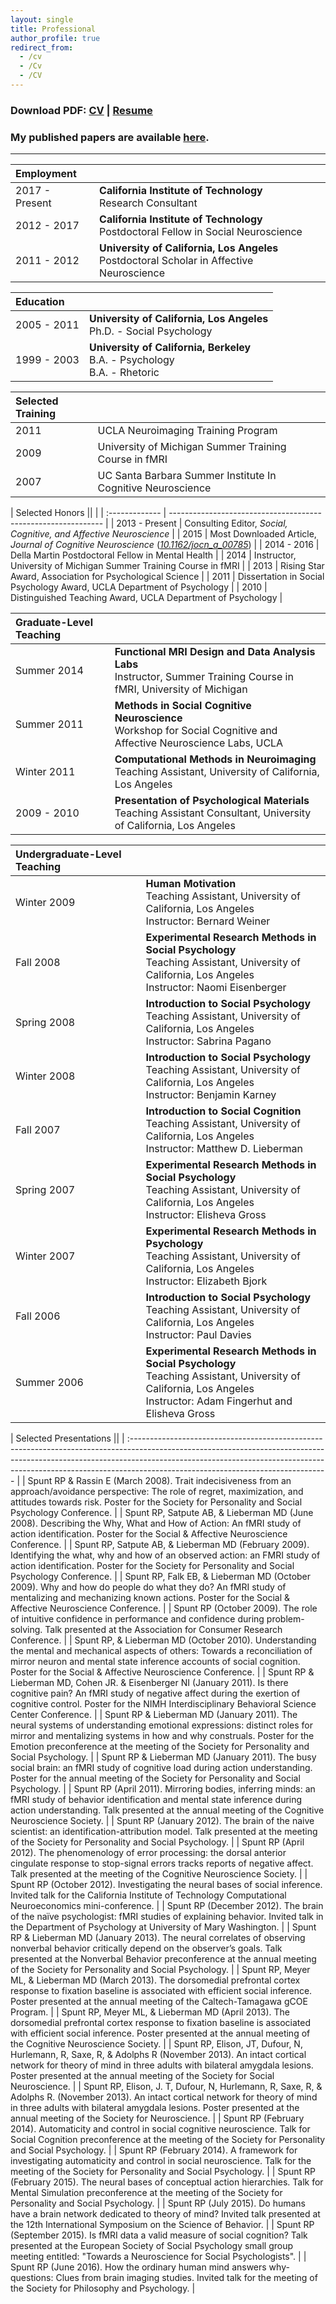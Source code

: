 ```yaml
---
layout: single
title: Professional
author_profile: true
redirect_from:
  - /cv
  - /Cv
  - /CV
---
```


### Download PDF: [CV](CV_BobSpunt.pdf)  |  [Resume](RESUME_BobSpunt.pdf)

### My published papers are available [here](/papers).

---

| Employment ||
| :-------------- | --------------------------------------------------------------------------------------------- |
| 2017 - Present  | **California Institute of Technology**<br>Research Consultant                                 |
| 2012 - 2017     | **California Institute of Technology**<br>Postdoctoral Fellow in Social Neuroscience          |
| 2011 - 2012     | **University of California, Los Angeles**<br>Postdoctoral Scholar in Affective Neuroscience   |

| Education ||
| :---------- | ------------------------------------------------------------------------------ |
| 2005 - 2011 | **University of California, Los Angeles**<br>Ph.D. - Social Psychology<br>      |
| 1999 - 2003 | **University of California, Berkeley**<br>B.A. - Psychology<br>B.A. - Rhetoric  |

| Selected Training ||
| :------------------------- | ------------------------------------------------------------- |
| 2011                       | UCLA Neuroimaging Training Program                            |
| 2009                       | University of Michigan Summer Training Course in fMRI         |
| 2007                       | UC Santa Barbara Summer Institute In Cognitive Neuroscience   |

| Selected Honors ||                                                                                                               |
| :-------------  | -------------------------------------------------------------                                                          |
| 2013 - Present  | Consulting Editor, *Social, Cognitive, and Affective Neuroscience*                                                     |
| 2015            | Most Downloaded Article, *Journal of Cognitive Neuroscience* ([*10.1162/jocn\_a\_00785*](http://10.1162/jocn_a_00785)) |
| 2014 - 2016     | Della Martin Postdoctoral Fellow in Mental Health                                                                      |
| 2014            | Instructor, University of Michigan Summer Training Course in fMRI                                                      |
| 2013            | Rising Star Award, Association for Psychological Science                                                               |
| 2011            | Dissertation in Social Psychology Award, UCLA Department of Psychology                                                 |
| 2010            | Distinguished Teaching Award, UCLA Department of Psychology                                                            |

| Graduate-Level Teaching ||
| :---------- | :--------------------------------------------------------------------------------------------------------------------- |
| Summer 2014 | **Functional MRI Design and Data Analysis Labs**<br>Instructor, Summer Training Course in fMRI, University of Michigan |
| Summer 2011 | **Methods in Social Cognitive Neuroscience**<br>Workshop for Social Cognitive and Affective Neuroscience Labs, UCLA    |
| Winter 2011 | **Computational Methods in Neuroimaging**<br>Teaching Assistant, University of California, Los Angeles                 |
| 2009 - 2010 | **Presentation of Psychological Materials**<br>Teaching Assistant Consultant, University of California, Los Angeles    |

| Undergraduate-Level Teaching ||
| :---------- | :------------------------------------------------------------------------------------------------------------------------------------------------------------------- |
| Winter 2009 | **Human Motivation**<br>Teaching Assistant, University of California, Los Angeles<br>Instructor: Bernard Weiner                                                      |
| Fall 2008   | **Experimental Research Methods in Social Psychology**<br>Teaching Assistant, University of California, Los Angeles<br>Instructor: Naomi Eisenberger                 |
| Spring 2008 | **Introduction to Social Psychology**<br>Teaching Assistant, University of California, Los Angeles<br>Instructor: Sabrina Pagano                                     |
| Winter 2008 | **Introduction to Social Psychology**<br>Teaching Assistant, University of California, Los Angeles<br>Instructor: Benjamin Karney                                    |
| Fall 2007   | **Introduction to Social Cognition**<br>Teaching Assistant, University of California, Los Angeles<br>Instructor: Matthew D. Lieberman                                |
| Spring 2007 | **Experimental Research Methods in Social Psychology**<br>Teaching Assistant, University of California, Los Angeles<br>Instructor: Elisheva Gross                    |
| Winter 2007 | **Experimental Research Methods in Psychology**<br>Teaching Assistant, University of California, Los Angeles<br>Instructor: Elizabeth Bjork                          |
| Fall 2006   | **Introduction to Social Psychology**<br>Teaching Assistant, University of California, Los Angeles<br>Instructor: Paul Davies                                        |
| Summer 2006 | **Experimental Research Methods in Social Psychology**<br>Teaching Assistant, University of California, Los Angeles<br>Instructor: Adam Fingerhut and Elisheva Gross |

| Selected Presentations ||
| :------------------------------------------------------------------------------------------------------------------------------------------------------------------------------------------------------------------------------------------------------------------------------------------- |
| Spunt RP & Rassin E (March 2008). Trait indecisiveness from an approach/avoidance perspective: The role of regret, maximization, and attitudes towards risk. Poster for the Society for Personality and Social Psychology Conference.                                                        |
| Spunt RP, Satpute AB, & Lieberman MD (June 2008). Describing the Why, What and How of Action: An fMRI study of action identification. Poster for the Social & Affective Neuroscience Conference.                                                                                             |
| Spunt RP, Satpute AB, & Lieberman MD (February 2009). Identifying the what, why and how of an observed action: an FMRI study of action identification. Poster for the Society for Personality and Social Psychology Conference.                                                              |
| Spunt RP, Falk EB, & Lieberman MD (October 2009). Why and how do people do what they do? An fMRI study of mentalizing and mechanizing known actions. Poster for the Social & Affective Neuroscience Conference.                                                                              |
| Spunt RP (October 2009). The role of intuitive confidence in performance and confidence during problem-solving. Talk presented at the Association for Consumer Research Conference.                                                                                                          |
| Spunt RP, & Lieberman MD (October 2010). Understanding the mental and mechanical aspects of others: Towards a reconciliation of mirror neuron and mental state inference accounts of social cognition. Poster for the Social & Affective Neuroscience Conference.                            |
| Spunt RP & Lieberman MD, Cohen JR. & Eisenberger NI (January 2011). Is there cognitive pain? An fMRI study of negative affect during the exertion of cognitive control. Poster for the NIMH Interdisciplinary Behavioral Science Center Conference.                                          |
| Spunt RP & Lieberman MD (January 2011). The neural systems of understanding emotional expressions: distinct roles for mirror and mentalizing systems in how and why construals. Poster for the Emotion preconference at the meeting of the Society for Personality and Social Psychology.    |
| Spunt RP & Lieberman MD (January 2011). The busy social brain: an fMRI study of cognitive load during action understanding. Poster for the annual meeting of the Society for Personality and Social Psychology.                                                                              |
| Spunt RP (April 2011). Mirroring bodies, inferring minds: an fMRI study of behavior identification and mental state inference during action understanding. Talk presented at the annual meeting of the Cognitive Neuroscience Society.                                                       |
| Spunt RP (January 2012). The brain of the naive scientist: an identification-attribution model. Talk presented at the meeting of the Society for Personality and Social Psychology.                                                                                                          |
| Spunt RP (April 2012). The phenomenology of error processing: the dorsal anterior cingulate response to stop-signal errors tracks reports of negative affect. Talk presented at the meeting of the Cognitive Neuroscience Society.                                                           |
| Spunt RP (October 2012). Investigating the neural bases of social inference. Invited talk for the California Institute of Technology Computational Neuroeconomics mini-conference.                                                                                                           |
| Spunt RP (December 2012). The brain of the naïve psychologist: fMRI studies of explaining behavior. Invited talk in the Department of Psychology at University of Mary Washington.                                                                                                           |
| Spunt RP & Lieberman MD (January 2013). The neural correlates of observing nonverbal behavior critically depend on the observer’s goals. Talk presented at the Nonverbal Behavior preconference at the annual meeting of the Society for Personality and Social Psychology.                  |
| Spunt RP, Meyer ML, & Lieberman MD (March 2013). The dorsomedial prefrontal cortex response to fixation baseline is associated with efficient social inference. Poster presented at the annual meeting of the Caltech-Tamagawa gCOE Program.                                                 |
| Spunt RP, Meyer ML, & Lieberman MD (April 2013). The dorsomedial prefrontal cortex response to fixation baseline is associated with efficient social inference. Poster presented at the annual meeting of the Cognitive Neuroscience Society.                                                |
| Spunt RP, Elison, JT, Dufour, N, Hurlemann, R, Saxe, R, & Adolphs R (November 2013). An intact cortical network for theory of mind in three adults with bilateral amygdala lesions. Poster presented at the annual meeting of the Society for Social Neuroscience.                           |
| Spunt RP, Elison, J. T, Dufour, N, Hurlemann, R, Saxe, R, & Adolphs R. (November 2013). An intact cortical network for theory of mind in three adults with bilateral amygdala lesions. Poster presented at the annual meeting of the Society for Neuroscience.                               |
| Spunt RP (February 2014). Automaticity and control in social cognitive neuroscience. Talk for Social Cognition preconference at the meeting of the Society for Personality and Social Psychology.                                                                                            |
| Spunt RP (February 2014). A framework for investigating automaticity and control in social neuroscience. Talk for the meeting of the Society for Personality and Social Psychology.                                                                                                          |
| Spunt RP (February 2015). The neural bases of conceptual action hierarchies. Talk for Mental Simulation preconference at the meeting of the Society for Personality and Social Psychology.                                                                                                   |
| Spunt RP (July 2015). Do humans have a brain network dedicated to theory of mind? Invited talk presented at the 12th International Symposium on the Science of Behavior.                                                                                                                     |
| Spunt RP (September 2015). Is fMRI data a valid measure of social cognition? Talk presented at the European Society of Social Psychology small group meeting entitled: "Towards a Neuroscience for Social Psychologists".                                                                    |
| Spunt RP (June 2016). How the ordinary human mind answers why-questions: Clues from brain imaging studies. Invited talk for the meeting of the Society for Philosophy and Psychology.                                                                                                        |
